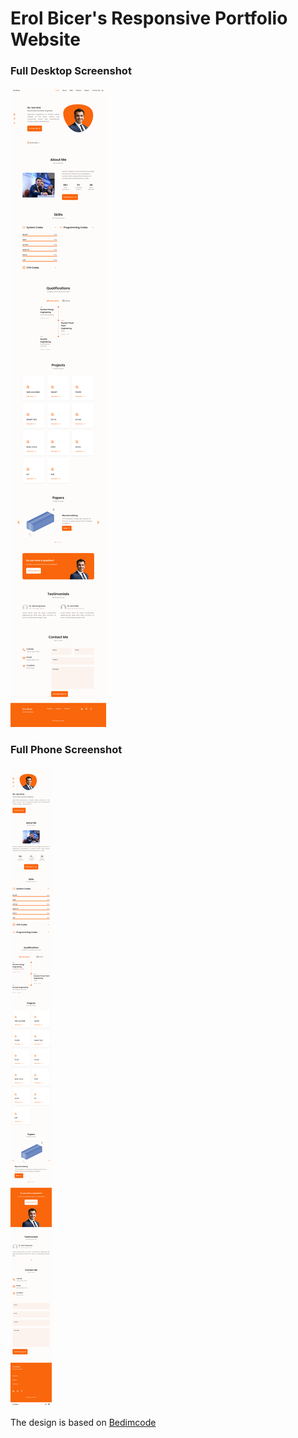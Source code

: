 # Erol Bicer's Responsive Portfolio Website

### Full Desktop Screenshot

![preview img](/desktop-ss.png)

### Full Phone Screenshot

![preview img](/phone-ss.png)


The design is based on [Bedimcode](https://github.com/bedimcode)